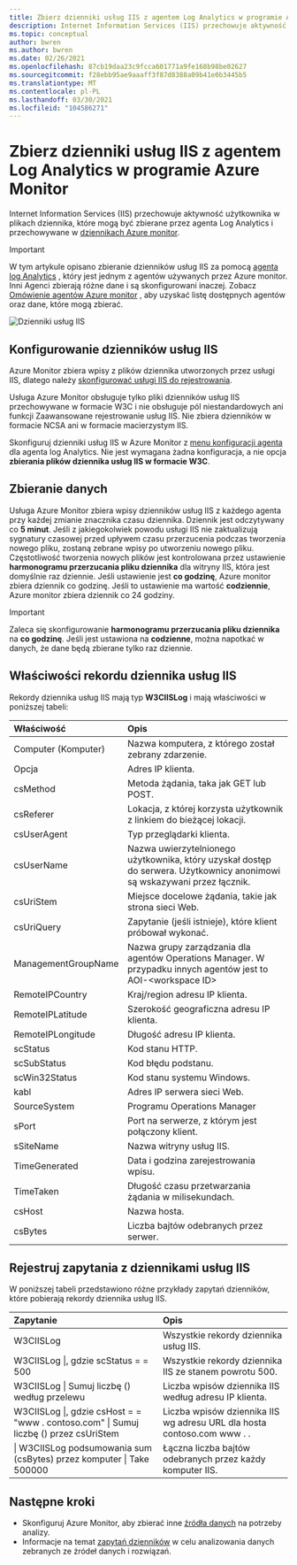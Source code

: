 ```yaml
---
title: Zbierz dzienniki usług IIS z agentem Log Analytics w programie Azure Monitor
description: Internet Information Services (IIS) przechowuje aktywność użytkownika w plikach dziennika, które mogą być zbierane przez Azure Monitor.  W tym artykule opisano sposób konfigurowania kolekcji dzienników usług IIS i szczegółów dotyczących rekordów tworzonych w Azure Monitor.
ms.topic: conceptual
author: bwren
ms.author: bwren
ms.date: 02/26/2021
ms.openlocfilehash: 87cb19daa23c9fcca601771a9fe168b98be02627
ms.sourcegitcommit: f28ebb95ae9aaaff3f87d8388a09b41e0b3445b5
ms.translationtype: MT
ms.contentlocale: pl-PL
ms.lasthandoff: 03/30/2021
ms.locfileid: "104586271"
---
```

# <a name="collect-iis-logs-with-log-analytics-agent-in-azure-monitor"></a>Zbierz dzienniki usług IIS z agentem Log Analytics w programie Azure Monitor
Internet Information Services (IIS) przechowuje aktywność użytkownika w plikach dziennika, które mogą być zbierane przez agenta Log Analytics i przechowywane w [dziennikach Azure monitor](../data-platform.md).

> [!IMPORTANT]
> W tym artykule opisano zbieranie dzienników usług IIS za pomocą [agenta log Analytics](./log-analytics-agent.md) , który jest jednym z agentów używanych przez Azure monitor. Inni Agenci zbierają różne dane i są skonfigurowani inaczej. Zobacz [Omówienie agentów Azure monitor](../agents/agents-overview.md) , aby uzyskać listę dostępnych agentów oraz dane, które mogą zbierać.

![Dzienniki usług IIS](media/data-sources-iis-logs/overview.png)

## <a name="configuring-iis-logs"></a>Konfigurowanie dzienników usług IIS
Azure Monitor zbiera wpisy z plików dziennika utworzonych przez usługi IIS, dlatego należy [skonfigurować usługi IIS do rejestrowania](/previous-versions/orphan-topics/ws.11/hh831775(v=ws.11)).

Usługa Azure Monitor obsługuje tylko pliki dzienników usług IIS przechowywane w formacie W3C i nie obsługuje pól niestandardowych ani funkcji Zaawansowane rejestrowanie usług IIS. Nie zbiera dzienników w formacie NCSA ani w formacie macierzystym IIS.

Skonfiguruj dzienniki usług IIS w Azure Monitor z [menu konfiguracji agenta](../agents/agent-data-sources.md#configuring-data-sources) dla agenta log Analytics.  Nie jest wymagana żadna konfiguracja, a nie opcja **zbierania plików dziennika usług IIS w formacie W3C**.


## <a name="data-collection"></a>Zbieranie danych
Usługa Azure Monitor zbiera wpisy dzienników usług IIS z każdego agenta przy każdej zmianie znacznika czasu dziennika. Dziennik jest odczytywany co **5 minut**. Jeśli z jakiegokolwiek powodu usługi IIS nie zaktualizują sygnatury czasowej przed upływem czasu przerzucenia podczas tworzenia nowego pliku, zostaną zebrane wpisy po utworzeniu nowego pliku. Częstotliwość tworzenia nowych plików jest kontrolowana przez ustawienie **harmonogramu przerzucania pliku dziennika** dla witryny IIS, która jest domyślnie raz dziennie. Jeśli ustawienie jest **co godzinę**, Azure monitor zbiera dziennik co godzinę. Jeśli to ustawienie ma wartość **codziennie**, Azure monitor zbiera dziennik co 24 godziny.

> [!IMPORTANT]
> Zaleca się skonfigurowanie **harmonogramu przerzucania pliku dziennika** na **co godzinę**. Jeśli jest ustawiona na **codzienne**, można napotkać w danych, że dane będą zbierane tylko raz dziennie.

## <a name="iis-log-record-properties"></a>Właściwości rekordu dziennika usług IIS
Rekordy dziennika usług IIS mają typ **W3CIISLog** i mają właściwości w poniższej tabeli:

| Właściwość | Opis |
|:--- |:--- |
| Computer (Komputer) |Nazwa komputera, z którego został zebrany zdarzenie. |
| Opcja |Adres IP klienta. |
| csMethod |Metoda żądania, taka jak GET lub POST. |
| csReferer |Lokacja, z której korzysta użytkownik z linkiem do bieżącej lokacji. |
| csUserAgent |Typ przeglądarki klienta. |
| csUserName |Nazwa uwierzytelnionego użytkownika, który uzyskał dostęp do serwera. Użytkownicy anonimowi są wskazywani przez łącznik. |
| csUriStem |Miejsce docelowe żądania, takie jak strona sieci Web. |
| csUriQuery |Zapytanie (jeśli istnieje), które klient próbował wykonać. |
| ManagementGroupName |Nazwa grupy zarządzania dla agentów Operations Manager.  W przypadku innych agentów jest to AOI-\<workspace ID\> |
| RemoteIPCountry |Kraj/region adresu IP klienta. |
| RemoteIPLatitude |Szerokość geograficzna adresu IP klienta. |
| RemoteIPLongitude |Długość adresu IP klienta. |
| scStatus |Kod stanu HTTP. |
| scSubStatus |Kod błędu podstanu. |
| scWin32Status |Kod stanu systemu Windows. |
| kabl |Adres IP serwera sieci Web. |
| SourceSystem |Programu Operations Manager |
| sPort |Port na serwerze, z którym jest połączony klient. |
| sSiteName |Nazwa witryny usług IIS. |
| TimeGenerated |Data i godzina zarejestrowania wpisu. |
| TimeTaken |Długość czasu przetwarzania żądania w milisekundach. |
| csHost | Nazwa hosta. |
| csBytes | Liczba bajtów odebranych przez serwer. |

## <a name="log-queries-with-iis-logs"></a>Rejestruj zapytania z dziennikami usług IIS
W poniższej tabeli przedstawiono różne przykłady zapytań dzienników, które pobierają rekordy dziennika usług IIS.

| Zapytanie | Opis |
|:--- |:--- |
| W3CIISLog |Wszystkie rekordy dziennika usług IIS. |
| W3CIISLog &#124;, gdzie scStatus = = 500 |Wszystkie rekordy dziennika IIS ze stanem powrotu 500. |
| W3CIISLog &#124; Sumuj liczbę () według przelewu |Liczba wpisów dziennika IIS według adresu IP klienta. |
| W3CIISLog &#124;, gdzie csHost = = "www \. contoso.com" &#124; Sumuj liczbę () przez csUriStem |Liczba wpisów dziennika IIS wg adresu URL dla hosta contoso.com www \. . |
| &#124; W3CIISLog podsumowania sum (csBytes) przez komputer &#124; Take 500000 |Łączna liczba bajtów odebranych przez każdy komputer IIS. |

## <a name="next-steps"></a>Następne kroki
* Skonfiguruj Azure Monitor, aby zbierać inne [źródła danych](../agents/agent-data-sources.md) na potrzeby analizy.
* Informacje na temat [zapytań dzienników](../logs/log-query-overview.md) w celu analizowania danych zebranych ze źródeł danych i rozwiązań.
